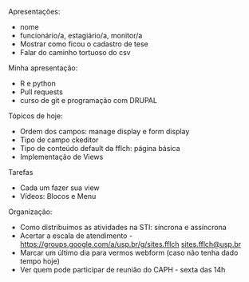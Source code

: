Apresentações:

- nome
- funcionário/a, estagiário/a, monitor/a
- Mostrar como ficou o cadastro de tese
- Falar do caminho tortuoso do csv 

Minha apresentação:

- R e python
- Pull requests
- curso de git e programação com DRUPAL

Tópicos de hoje:

- Ordem dos campos: manage display e form display
- Tipo de campo ckeditor
- Tipo de conteúdo default da fflch: página básica 
- Implementação de Views

Tarefas

- Cada um fazer sua view
- Vídeos: Blocos e Menu

Organização: 

 - Como distribuímos as atividades na STI: síncrona e assíncrona
 - Acertar a escala de atendimento - https://groups.google.com/a/usp.br/g/sites.fflch sites.fflch@usp.br
 - Marcar um último dia para vermos webform (caso não tenha dado tempo hoje)
 - Ver quem pode participar de reunião do CAPH - sexta das 14h



